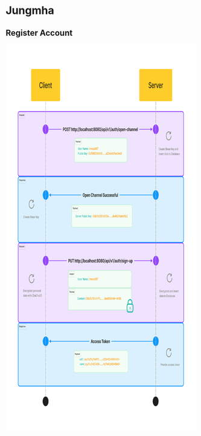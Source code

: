 # Jungmha




## Register Account

<div align="center">
  <span><img src="src/main/resources/images/diagram/Register.svg" height=1024 width=1024 /></span>
</div>


